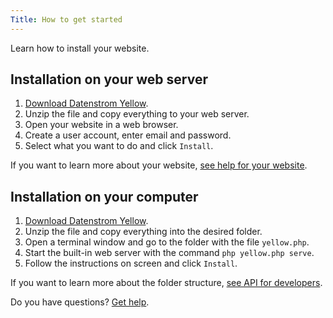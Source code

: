 ```yaml
---
Title: How to get started
---
```

Learn how to install your website.

## Installation on your web server

1. [Download Datenstrom Yellow](https://github.com/datenstrom/yellow/archive/master.zip).
2. Unzip the file and copy everything to your web server.
3. Open your website in a web browser.
4. Create a user account, enter email and password.
5. Select what you want to do and click `Install`.

If you want to learn more about your website, [see help for your website](.).

## Installation on your computer

1. [Download Datenstrom Yellow](https://github.com/datenstrom/yellow/archive/master.zip).
2. Unzip the file and copy everything into the desired folder.
3. Open a terminal window and go to the folder with the file `yellow.php`. 
4. Start the built-in web server with the command `php yellow.php serve`.
5. Follow the instructions on screen and click `Install`.

If you want to learn more about the folder structure, [see API for developers](api-for-developers).

Do you have questions? [Get help](.).
